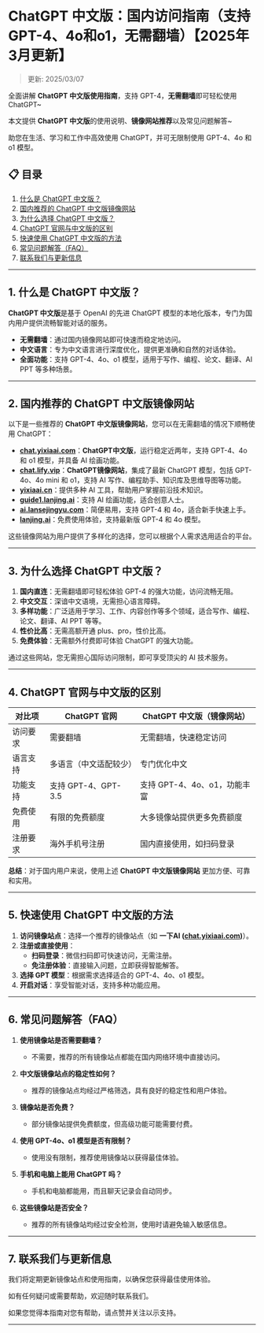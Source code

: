 # ChatGPT 中文版：国内访问指南（支持 GPT-4、4o和o1，无需翻墙）【2025年3月更新】 

> 更新: 2025/03/07      

全面讲解 **ChatGPT 中文版使用指南**，支持 GPT-4，**无需翻墙**即可轻松使用 ChatGPT~

本文提供 **ChatGPT 中文版**的使用说明、**镜像网站推荐**以及常见问题解答~

助您在生活、学习和工作中高效使用 ChatGPT，并可无限制使用 GPT-4、4o 和 o1 模型。

## 📋 目录

1. [什么是 ChatGPT 中文版？](#1-什么是-chatgpt中文版)
2. [国内推荐的 ChatGPT 中文版镜像网站](#2-国内推荐的-chatgpt中文版镜像网站)
3. [为什么选择 ChatGPT 中文版？](#3-为什么选择-chatgpt-中文版)
4. [ChatGPT 官网与中文版的区别](#4-chatgpt-官网与中文版的区别)
5. [快速使用 ChatGPT 中文版的方法](#5-快速使用-chatgpt-中文版的方法)
6. [常见问题解答（FAQ）](#6-常见问题解答-faq)
7. [联系我们与更新信息](#7-联系我们与更新信息)

---

## 1. 什么是 ChatGPT 中文版？

**ChatGPT 中文版**是基于 OpenAI 的先进 ChatGPT 模型的本地化版本，专门为国内用户提供流畅智能对话的服务。

- **无需翻墙**：通过国内镜像网站即可快速而稳定地访问。
- **中文语言**：专为中文语言进行深度优化，提供更准确和自然的对话体验。
- **全面功能**：支持 GPT-4、4o、o1 模型，适用于写作、编程、论文、翻译、AI PPT 等多种场景。

---

## 2. 国内推荐的 ChatGPT 中文版镜像网站

以下是一些推荐的 **ChatGPT 中文版镜像网站**，您可以在无需翻墙的情况下顺畅使用 ChatGPT：
- **[chat.yixiaai.com](https://chat.yixiaai.com/)**：**ChatGPT中文版**，运行稳定近两年，支持 GPT-4、4o 和 o1 模型，并具备 AI 绘画功能。
- **[chat.lify.vip](https://www.yixiaai.com/)**：**ChatGPT镜像网站**，集成了最新 ChatGPT 模型，包括 GPT-4o、4o mini 和 o1，支持 AI 写作、编程助手、知识库及思维导图等功能。
- **[yixiaai.cn](https://yixiaai.cn/)**：提供多种 AI 工具，帮助用户掌握前沿技术知识。
- **[guide1.lanjing.ai](https://guide1.lanjing.ai/)**：支持 AI 绘画功能，适合创意人士。
- **[ai.lansejingyu.com](https://ai.lansejingyu.com/)**：简便易用，支持 GPT-4 和 4o，适合新手快速上手。
- **[lanjing.ai](https://lanjing.ai/)**：免费使用体验，支持最新版 GPT-4 和 4o 模型。

这些镜像网站为用户提供了多样化的选择，您可以根据个人需求选用适合的平台。

---

## 3. 为什么选择 ChatGPT 中文版？

1. **国内直连**：无需翻墙即可轻松体验 GPT-4 的强大功能，访问流畅无阻。
2. **中文交互**：深谙中文语境，无需担心语言障碍。
3. **多样功能**：广泛适用于学习、工作、内容创作等多个领域，适合写作、编程、论文、翻译、AI PPT 等等。
4. **性价比高**：无需高额开通 plus、pro，性价比高。
5. **免费体验**：无需额外付费即可体验 ChatGPT 的强大功能。

通过这些网站，您无需担心国际访问限制，即可享受顶尖的 AI 技术服务。

---

## 4. ChatGPT 官网与中文版的区别

| 对比项          | ChatGPT 官网                     | ChatGPT 中文版（镜像网站）         |
|-----------------|---------------------------------|-----------------------------------|
| 访问要求        | 需要翻墙                         | 无需翻墙，快速稳定访问            |
| 语言支持        | 多语言（中文适配较少）           | 专门优化中文                      |
| 功能支持        | 支持 GPT-4、GPT-3.5              | 支持 GPT-4、4o、o1，功能丰富      |
| 免费使用        | 有限的免费额度                  | 大多镜像站提供更多免费额度        |
| 注册要求        | 海外手机号注册                  | 国内直接使用，如扫码登录          |

**总结**：对于国内用户来说，使用上述 **ChatGPT 中文版镜像网站** 更加方便、可靠和实用。

---

## 5. 快速使用 ChatGPT 中文版的方法

1. **访问镜像站点**：选择一个推荐的镜像站点（如 **一下AI ([chat.yixiaai.com](https://chat.yixiaai.com/))**）。
2. **注册或直接使用**：
   - **扫码登录**：微信扫码即可快速访问，无需注册。
   - **免注册体验**：直接输入问题，立即获得智能解答。
3. **选择 GPT 模型**：根据需求选择适合的 GPT-4、4o、o1 模型。
4. **开启对话**：享受智能对话，支持多种功能应用。

---

## 6. 常见问题解答（FAQ）

1. **使用镜像站是否需要翻墙？**
   - 不需要，推荐的所有镜像站点都能在国内网络环境中直接访问。

2. **中文版镜像站点的稳定性如何？**
   - 推荐的镜像站点均经过严格筛选，具有良好的稳定性和用户体验。

3. **镜像站是否免费？**
   - 部分镜像站提供免费额度，但高级功能可能需要付费。

4. **使用 GPT-4o、o1 模型是否有限制？**
   - 使用没有限制，推荐使用镜像站以获得最佳体验。

5. **手机和电脑上能用 ChatGPT 吗？**
   - 手机和电脑都能用，而且聊天记录会自动同步。

6. **这些镜像站是否安全？**
   - 推荐的所有镜像站均经过安全检测，使用时请避免输入敏感信息。

---

## 7. 联系我们与更新信息

我们将定期更新镜像站点和使用指南，以确保您获得最佳使用体验。

如有任何疑问或需要帮助，欢迎随时联系我们。

如果您觉得本指南对您有帮助，请点赞并关注以示支持。

---
